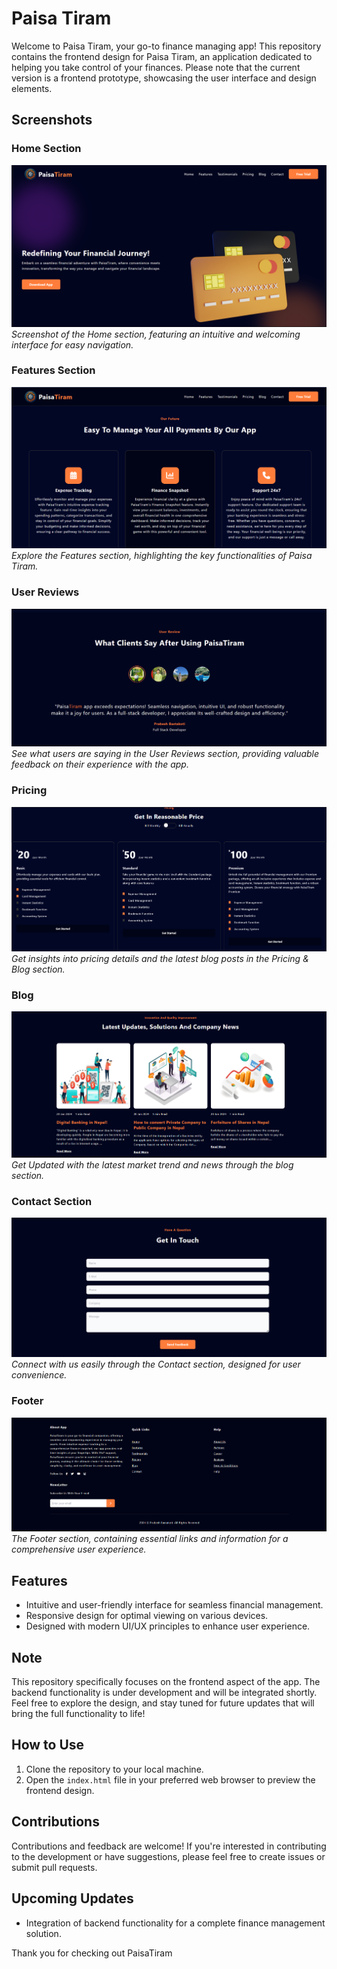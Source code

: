 # Paisa Tiram 

Welcome to Paisa Tiram, your go-to finance managing app! This repository contains the frontend design for Paisa Tiram, an application dedicated to helping you take control of your finances. Please note that the current version is a frontend prototype, showcasing the user interface and design elements.

## Screenshots

### Home Section
![Home](/Images/Home-Section.png)
*Screenshot of the Home section, featuring an intuitive and welcoming interface for easy navigation.*

### Features Section
![Features](/Images/Feature-section.png)
*Explore the Features section, highlighting the key functionalities of Paisa Tiram.*

### User Reviews
![User Reviews](/Images/User%20Reviews.png)
*See what users are saying in the User Reviews section, providing valuable feedback on their experience with the app.*

### Pricing 
![Pricing](/Images/Pricing%20Section.png)
*Get insights into pricing details and the latest blog posts in the Pricing & Blog section.*

### Blog
![Blog Section](/Images/Blog%20Section.png)
*Get Updated with the latest market trend and news through the blog section.*

### Contact Section
![Contact](/Images/Contact%20Section.png)
*Connect with us easily through the Contact section, designed for user convenience.*

### Footer
![Footer](/Images/Footer%20Sectiom.png)
*The Footer section, containing essential links and information for a comprehensive user experience.*

## Features

- Intuitive and user-friendly interface for seamless financial management.
- Responsive design for optimal viewing on various devices.
- Designed with modern UI/UX principles to enhance user experience.

## Note

This repository specifically focuses on the frontend aspect of the app. The backend functionality is under development and will be integrated shortly. Feel free to explore the design, and stay tuned for future updates that will bring the full functionality to life!

## How to Use

1. Clone the repository to your local machine.
2. Open the `index.html` file in your preferred web browser to preview the frontend design.

## Contributions

Contributions and feedback are welcome! If you're interested in contributing to the development or have suggestions, please feel free to create issues or submit pull requests.

## Upcoming Updates

- Integration of backend functionality for a complete finance management solution.

Thank you for checking out PaisaTiram 

